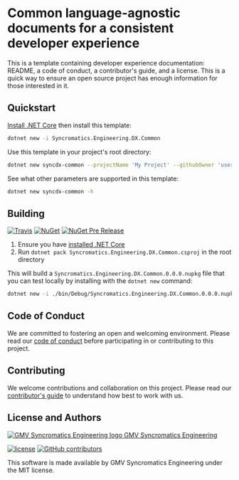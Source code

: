 # Common language-agnostic documents for a consistent developer experience

This is a template containing developer experience documentation: README, a code of conduct, a contributor's guide, and a license. This is a quick way to ensure an open source project has enough information for those interested in it.

## Quickstart

[Install .NET Core](https://www.microsoft.com/net/core) then install this template:

```bash
dotnet new -i Syncromatics.Engineering.DX.Common
```

Use this template in your project's root directory:

```bash
dotnet new syncdx-common --projectName 'My Project' --githubOwner 'username' --githubRepo 'reponame' --contactEmail 'maintainer@example.com'
```

See what other parameters are supported in this template:

```bash
dotnet new syncdx-common -h
```

## Building

[![Travis](https://img.shields.io/travis/syncromatics/Syncromatics.Engineering.DX.Common.svg)](https://travis-ci.org/syncromatics/Syncromatics.Engineering.DX.Common)
[![NuGet](https://img.shields.io/nuget/v/Syncromatics.Engineering.DX.Common.svg)](https://www.nuget.org/packages/Syncromatics.Engineering.DX.Common/)
[![NuGet Pre Release](https://img.shields.io/nuget/vpre/Syncromatics.Engineering.DX.Common.svg)](https://www.nuget.org/packages/Syncromatics.Engineering.DX.Common/)

1. Ensure you have [installed .NET Core](https://www.microsoft.com/net/core)
2. Run `dotnet pack Syncromatics.Engineering.DX.Common.csproj` in the root directory

This will build a `Syncromatics.Engineering.DX.Common.0.0.0.nupkg` file that you can test locally by installing with the `dotnet new` command:

```bash
dotnet new -i ./bin/Debug/Syncromatics.Engineering.DX.Common.0.0.0.nupkg
```

## Code of Conduct

We are committed to fostering an open and welcoming environment. Please read our [code of conduct](CODE_OF_CONDUCT.md) before participating in or contributing to this project.

## Contributing

We welcome contributions and collaboration on this project. Please read our [contributor's guide](CONTRIBUTING.md) to understand how best to work with us.

## License and Authors

[![GMV Syncromatics Engineering logo](https://secure.gravatar.com/avatar/645145afc5c0bc24ba24c3d86228ad39?size=16) GMV Syncromatics Engineering](https://github.com/syncromatics)

[![license](https://img.shields.io/github/license/syncromatics/Syncromatics.Engineering.DX.Common.svg)](https://github.com/syncromatics/Syncromatics.Engineering.DX.Common/blob/master/LICENSE)
[![GitHub contributors](https://img.shields.io/github/contributors/syncromatics/Syncromatics.Engineering.DX.Common.svg)](https://github.com/syncromatics/Syncromatics.Engineering.DX.Common/graphs/contributors)

This software is made available by GMV Syncromatics Engineering under the MIT license.